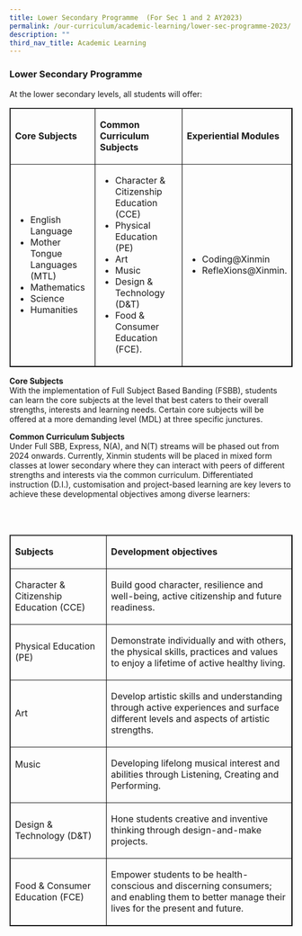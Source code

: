 ```yaml
---
title: Lower Secondary Programme  (For Sec 1 and 2 AY2023)
permalink: /our-curriculum/academic-learning/lower-sec-programme-2023/
description: ""
third_nav_title: Academic Learning
---
```

### Lower Secondary Programme

At the lower secondary levels, all students will offer:  

<table border="1" style="border-color: black">
  <tbody>
    <tr>
      <td width="192">
        <p><strong>Core Subjects</strong></p>
      </td>
      <td width="270">
        <p><strong>Common Curriculum Subjects</strong></p>
      </td>
      <td width="162">
        <p><strong>Experiential Modules</strong></p>
      </td>
    </tr>
    <tr>
      <td width="192">
        <ul>
          <li>English Language</li>
          <li>Mother Tongue Languages (MTL)</li>
          <li>Mathematics</li>
          <li>Science</li>
          <li>Humanities</li>
        </ul>
      </td>
      <td width="270">
        <ul>
          <li>Character &amp; Citizenship Education (CCE)</li>
          <li>Physical Education (PE)</li>
          <li>Art</li>
          <li>Music</li>
          <li>Design &amp; Technology (D&amp;T)</li>
          <li>Food &amp; Consumer Education (FCE).</li>
        </ul>
      </td>
      <td width="162">
        <ul>
          <li>Coding@Xinmin</li>
          <li>RefleXions@Xinmin.</li>
        </ul>
      </td>
    </tr>
  </tbody>
</table>

**Core Subjects**<br>
With the implementation of Full Subject Based Banding (FSBB), students can learn the core subjects at the level that best caters to their overall strengths, interests and learning needs. Certain core subjects will be offered at a more demanding level (MDL) at three specific junctures. 


**Common Curriculum Subjects**<br>
Under Full SBB, Express, N(A), and N(T) streams will be phased out from 2024 onwards. Currently, Xinmin students will be  placed in mixed form classes at lower secondary where they can interact with peers of different strengths and interests via the common curriculum. Differentiated instruction (D.I.), customisation and project-based learning are key levers to achieve these developmental objectives among diverse learners:

<br><br>
<table border="1" style="border-color: black">
  <tbody>
    <tr>
      <td width="192">
        <p><strong>Subjects</strong></p>
      </td>
      <td width="432">
        <p><strong>Development objectives</strong></p>
      </td>
    </tr>
    <tr>
      <td width="192">
        <p>Character &amp; Citizenship Education (CCE)</p>
      </td>
      <td width="432">
        <p>
          Build good character, resilience and well-being, active citizenship
          and future readiness.
        </p>
      </td>
    </tr>
    <tr>
      <td width="192">
        <p>Physical Education (PE)</p>
      </td>
      <td width="432">
        <p>
          Demonstrate individually and with others, the physical skills,
          practices and values to enjoy a lifetime of active healthy living.
        </p>
      </td>
    </tr>
    <tr>
      <td width="192">
        <p>Art</p>
      </td>
      <td width="432">
        <p>
          Develop artistic skills and understanding through active experiences
          and surface different levels and aspects of artistic strengths.
        </p>
      </td>
    </tr>
    <tr>
      <td width="192">
        <p>Music</p>
        <p>&nbsp;</p>
      </td>
      <td width="432">
        <p>
          Developing lifelong musical interest and abilities through Listening,
          Creating and Performing.
        </p>
      </td>
    </tr>
    <tr>
      <td width="192">
        <p>Design &amp; Technology (D&amp;T)</p>
      </td>
      <td width="432">
        <p>
          Hone students creative and inventive thinking through design-and-make
          projects.
        </p>
      </td>
    </tr>
    <tr>
      <td width="192">
        <p>Food &amp; Consumer Education (FCE)</p>
      </td>
      <td width="432">
        <p>
          Empower students to be health-conscious and discerning consumers; and
          enabling them to better manage their lives for the present and future.
        </p>
      </td>
    </tr>
  </tbody>
</table>
